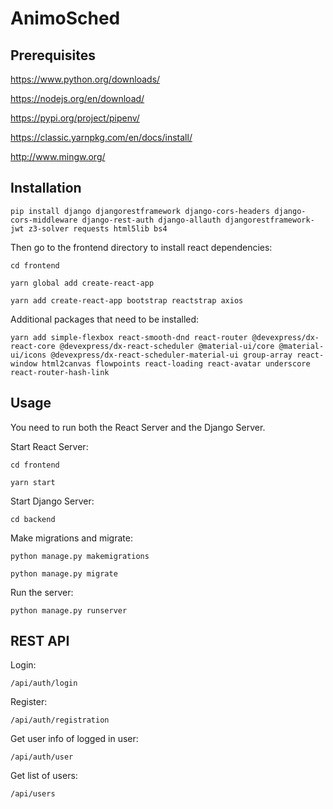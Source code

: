 # AnimoSched

## Prerequisites

https://www.python.org/downloads/

https://nodejs.org/en/download/

https://pypi.org/project/pipenv/

https://classic.yarnpkg.com/en/docs/install/

http://www.mingw.org/

## Installation

`pip install django djangorestframework django-cors-headers django-cors-middleware django-rest-auth django-allauth djangorestframework-jwt z3-solver requests html5lib bs4`

Then go to the frontend directory to install react dependencies:

`cd frontend`

`yarn global add create-react-app`

`yarn add create-react-app bootstrap reactstrap axios`

Additional packages that need to be installed:

`yarn add simple-flexbox react-smooth-dnd react-router @devexpress/dx-react-core @devexpress/dx-react-scheduler @material-ui/core @material-ui/icons @devexpress/dx-react-scheduler-material-ui group-array react-window html2canvas flowpoints react-loading react-avatar underscore react-router-hash-link`

## Usage

You need to run both the React Server and the Django Server.

Start React Server:

`cd frontend`

`yarn start`

Start Django Server:

`cd backend`

Make migrations and migrate:

`python manage.py makemigrations`

`python manage.py migrate`

Run the server:

`python manage.py runserver`

## REST API

Login:

`/api/auth/login`

Register:

`/api/auth/registration`

Get user info of logged in user:

`/api/auth/user`

Get list of users:

`/api/users`
